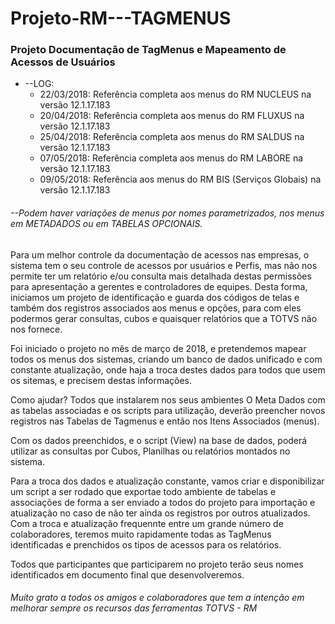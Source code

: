 # Projeto-RM---TAGMENUS
### Projeto Documentação de TagMenus e Mapeamento de Acessos de Usuários

* --LOG:
  * 22/03/2018: Referência completa aos menus do RM NUCLEUS na versão 12.1.17.183
  * 20/04/2018: Referência completa aos menus do RM FLUXUS na versão 12.1.17.183
  * 25/04/2018: Referência completa aos menus do RM SALDUS na versão 12.1.17.183
  * 07/05/2018: Referência completa aos menus do RM LABORE na versão 12.1.17.183
  * 09/05/2018: Referência aos menus do RM BIS (Serviços Globais) na versão 12.1.17.183

###### --Podem haver variações de menus por nomes parametrizados, nos menus em METADADOS ou em TABELAS OPCIONAIS.


Para um melhor controle da documentação de acessos nas empresas, o sistema tem o seu controle de acessos por usuários e Perfis, mas não nos permite ter um relatório e/ou consulta mais detalhada destas permissões para apresentação a gerentes e controladores de equipes. Desta forma, iniciamos um projeto de identificação e guarda dos códigos de telas e também dos registros associados aos menus e opções, para com eles podermos gerar consultas, cubos e quaisquer relatórios que a TOTVS não nos fornece. 

Foi iniciado o projeto no mês de março de 2018, e pretendemos mapear todos os menus dos sistemas, criando um banco de dados unificado e com constante atualização, onde haja a troca destes dados para todos que usem os sitemas, e precisem destas informações. 

Como ajudar? Todos que instalarem nos seus ambientes O Meta Dados com as tabelas associadas e os scripts para utilização, deverão preencher novos registros nas Tabelas de Tagmenus e então nos Itens Associados (menus). 

Com os dados preenchidos, e o script (View) na base de dados, poderá utilizar as consultas por Cubos, Planilhas ou relatórios montados no sistema. 

Para a troca dos dados e atualização constante, vamos criar e disponibilizar um script a ser rodado que exportae todo ambiente de tabelas e associações de forma a ser enviado a todos do projeto para importação e atualização no caso de não ter ainda os registros por outros atualizados. Com a troca e atualização frequennte entre um grande número de colaboradores, teremos muito rapidamente todas as TagMenus identificadas e prenchidos os tipos de acessos para os relatórios. 

Todos que participantes que participarem no projeto terão seus nomes identificados em documento final que desenvolveremos. 

###### Muito grato a todos os amigos e colaboradores que tem a intenção em melhorar sempre os recursos das ferramentas TOTVS - RM

